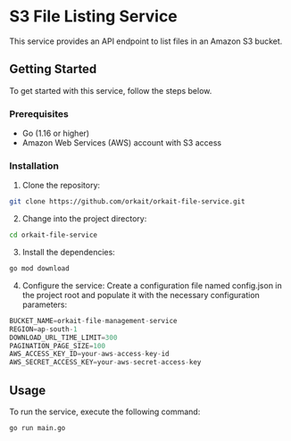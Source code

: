 # S3 File Listing Service

This service provides an API endpoint to list files in an Amazon S3 bucket.

## Getting Started

To get started with this service, follow the steps below.

### Prerequisites

- Go (1.16 or higher)
- Amazon Web Services (AWS) account with S3 access

### Installation

1. Clone the repository:

```bash
git clone https://github.com/orkait/orkait-file-service.git
```

2. Change into the project directory:

```bash
cd orkait-file-service
```

3. Install the dependencies:

```bash
go mod download
```

4. Configure the service:
Create a configuration file named config.json in the project root and populate it with the necessary configuration parameters:

```js
BUCKET_NAME=orkait-file-management-service
REGION=ap-south-1
DOWNLOAD_URL_TIME_LIMIT=300
PAGINATION_PAGE_SIZE=100
AWS_ACCESS_KEY_ID=your-aws-access-key-id
AWS_SECRET_ACCESS_KEY=your-aws-secret-access-key
```

## Usage

To run the service, execute the following command:

```bash
go run main.go
```
